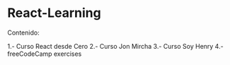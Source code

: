 # React-Learning

Contenido:

1.- Curso React desde Cero
2.- Curso Jon Mircha
3.- Curso Soy Henry
4.- freeCodeCamp exercises
